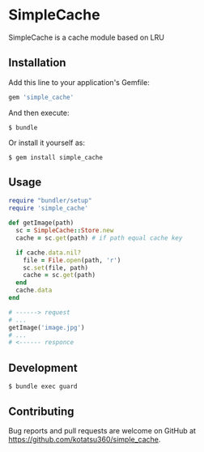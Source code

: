 # SimpleCache

SimpleCache is a cache module based on LRU

## Installation

Add this line to your application's Gemfile:

```ruby
gem 'simple_cache'
```

And then execute:

    $ bundle

Or install it yourself as:

    $ gem install simple_cache

## Usage

```ruby
require "bundler/setup"
require 'simple_cache'

def getImage(path)
  sc = SimpleCache::Store.new
  cache = sc.get(path) # if path equal cache key

  if cache.data.nil?
    file = File.open(path, 'r')
    sc.set(file, path)
    cache = sc.get(path)
  end
  cache.data
end

# ------> request
# ...
getImage('image.jpg')
# ...
# <------ responce
```

## Development

    $ bundle exec guard

## Contributing

Bug reports and pull requests are welcome on GitHub at https://github.com/kotatsu360/simple_cache.

